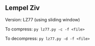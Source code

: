 ## Lempel Ziv
Version: LZ77 (using sliding window)

To compress:
`py lz77.py -c -f <file>`

To decompress:
`py lz77.py -d -f <file>`
